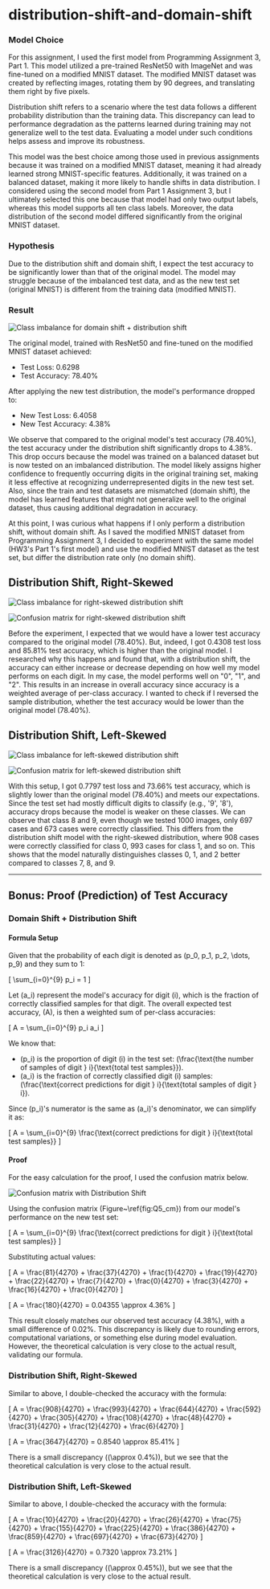 # distribution-shift-and-domain-shift

### Model Choice

For this assignment, I used the first model from Programming Assignment 3, Part 1. This model utilized a pre-trained ResNet50 with ImageNet and was fine-tuned on a modified MNIST dataset. The modified MNIST dataset was created by reflecting images, rotating them by 90 degrees, and translating them right by five pixels.

Distribution shift refers to a scenario where the test data follows a different probability distribution than the training data. This discrepancy can lead to performance degradation as the patterns learned during training may not generalize well to the test data. Evaluating a model under such conditions helps assess and improve its robustness.

This model was the best choice among those used in previous assignments because it was trained on a modified MNIST dataset, meaning it had already learned strong MNIST-specific features. Additionally, it was trained on a balanced dataset, making it more likely to handle shifts in data distribution. I considered using the second model from Part 1 Assignment 3, but I ultimately selected this one because that model had only two output labels, whereas this model supports all ten class labels. Moreover, the data distribution of the second model differed significantly from the original MNIST dataset.

### Hypothesis

Due to the distribution shift and domain shift, I expect the test accuracy to be significantly lower than that of the original model. The model may struggle because of the imbalanced test data, and as the new test set (original MNIST) is different from the training data (modified MNIST). 

### Result

![Class imbalance for domain shift + distribution shift](Q5_test_dist.png)

The original model, trained with ResNet50 and fine-tuned on the modified MNIST dataset achieved:
- Test Loss: 0.6298
- Test Accuracy: 78.40%

After applying the new test distribution, the model's performance dropped to:
- New Test Loss: 6.4058
- New Test Accuracy: 4.38%

We observe that compared to the original model's test accuracy (78.40%), the test accuracy under the distribution shift significantly drops to 4.38%. This drop occurs because the model was trained on a balanced dataset but is now tested on an imbalanced distribution. The model likely assigns higher confidence to frequently occurring digits in the original training set, making it less effective at recognizing underrepresented digits in the new test set. Also, since the train and test datasets are mismatched (domain shift), the model has learned features that might not generalize well to the original dataset, thus causing additional degradation in accuracy. 

At this point, I was curious what happens if I only perform a distribution shift, without domain shift. As I saved the modified MNIST dataset from Programming Assignment 3, I decided to experiment with the same model (HW3's Part 1's first model) and use the modified MNIST dataset as the test set, but differ the distribution rate only (no domain shift).

## Distribution Shift, Right-Skewed

![Class imbalance for right-skewed distribution shift](Q5_rightskewed.png)

![Confusion matrix for right-skewed distribution shift](Q5_rightskewed_cm.png)

Before the experiment, I expected that we would have a lower test accuracy compared to the original model (78.40%). But, indeed, I got 0.4308 test loss and 85.81% test accuracy, which is higher than the original model. I researched why this happens and found that, with a distribution shift, the accuracy can either increase or decrease depending on how well my model performs on each digit. In my case, the model performs well on "0", "1", and "2". This results in an increase in overall accuracy since accuracy is a weighted average of per-class accuracy. I wanted to check if I reversed the sample distribution, whether the test accuracy would be lower than the original model (78.40%).

## Distribution Shift, Left-Skewed

![Class imbalance for left-skewed distribution shift](Q5_leftskewed.png)

![Confusion matrix for left-skewed distribution shift](Q5_leftskewed_cm.png)

With this setup, I got 0.7797 test loss and 73.66% test accuracy, which is slightly lower than the original model (78.40%) and meets our expectations. Since the test set had mostly difficult digits to classify (e.g., '9', '8'), accuracy drops because the model is weaker on these classes. We can observe that class 8 and 9, even though we tested 1000 images, only 697 cases and 673 cases were correctly classified. This differs from the distribution shift model with the right-skewed distribution, where 908 cases were correctly classified for class 0, 993 cases for class 1, and so on. This shows that the model naturally distinguishes classes 0, 1, and 2 better compared to classes 7, 8, and 9.

---

## Bonus: Proof (Prediction) of Test Accuracy

### Domain Shift + Distribution Shift

#### Formula Setup

Given that the probability of each digit is denoted as \(p_0, p_1, p_2, \dots, p_9\) and they sum to 1:

\[
\sum_{i=0}^{9} p_i = 1
\]

Let \(a_i\) represent the model's accuracy for digit \(i\), which is the fraction of correctly classified samples for that digit. The overall expected test accuracy, \(A\), is then a weighted sum of per-class accuracies:

\[
A = \sum_{i=0}^{9} p_i a_i
\]

We know that:
- \(p_i\) is the proportion of digit \(i\) in the test set: \(\frac{\text{the number of samples of digit } i}{\text{total test samples}}\).
- \(a_i\) is the fraction of correctly classified digit \(i\) samples: \(\frac{\text{correct predictions for digit } i}{\text{total samples of digit } i}\).

Since \(p_i\)'s numerator is the same as \(a_i\)'s denominator, we can simplify it as:

\[
A = \sum_{i=0}^{9} \frac{\text{correct predictions for digit } i}{\text{total test samples}}
\]

#### Proof

For the easy calculation for the proof, I used the confusion matrix below.

![Confusion matrix with Distribution Shift](Q5_cm.png)

Using the confusion matrix (Figure~\ref{fig:Q5_cm}) from our model's performance on the new test set:

\[
A = \sum_{i=0}^{9} \frac{\text{correct predictions for digit } i}{\text{total test samples}}
\]

Substituting actual values:

\[
A = \frac{81}{4270} + \frac{37}{4270} + \frac{1}{4270} + \frac{19}{4270} + \frac{22}{4270} + \frac{7}{4270} + \frac{0}{4270} + \frac{3}{4270} + \frac{16}{4270} + \frac{0}{4270}
\]

\[
A = \frac{180}{4270} = 0.04355 \approx 4.36\%
\]

This result closely matches our observed test accuracy (4.38%), with a small difference of 0.02%. This discrepancy is likely due to rounding errors, computational variations, or something else during model evaluation. However, the theoretical calculation is very close to the actual result, validating our formula.

### Distribution Shift, Right-Skewed

Similar to above, I double-checked the accuracy with the formula:

\[
A = \frac{908}{4270} + \frac{993}{4270} + \frac{644}{4270} + \frac{592}{4270} + \frac{305}{4270} + \frac{108}{4270} + \frac{48}{4270} + \frac{31}{4270} + \frac{12}{4270} + \frac{6}{4270}
\]

\[
A = \frac{3647}{4270} = 0.8540 \approx 85.41\%
\]

There is a small discrepancy (\(\approx 0.4\%\)), but we see that the theoretical calculation is very close to the actual result.

### Distribution Shift, Left-Skewed

Similar to above, I double-checked the accuracy with the formula:

\[
A = \frac{10}{4270} + \frac{20}{4270} + \frac{26}{4270} + \frac{75}{4270} + \frac{155}{4270} + \frac{225}{4270} + \frac{386}{4270} + \frac{859}{4270} + \frac{697}{4270} + \frac{673}{4270}
\]

\[
A = \frac{3126}{4270} = 0.7320 \approx 73.21\%
\]

There is a small discrepancy (\(\approx 0.45\%\)), but we see that the theoretical calculation is very close to the actual result.
